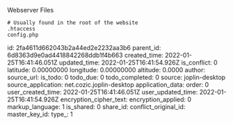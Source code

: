 Webserver Files

```
# Usually found in the root of the website
.htaccess
config.php
```

id: 2fa4611d662043b2a44ed2e2232aa3b6
parent_id: 6d8363d9e0ad4418842268ddb1f4b663
created_time: 2022-01-25T16:41:46.051Z
updated_time: 2022-01-25T16:41:54.926Z
is_conflict: 0
latitude: 0.00000000
longitude: 0.00000000
altitude: 0.0000
author: 
source_url: 
is_todo: 0
todo_due: 0
todo_completed: 0
source: joplin-desktop
source_application: net.cozic.joplin-desktop
application_data: 
order: 0
user_created_time: 2022-01-25T16:41:46.051Z
user_updated_time: 2022-01-25T16:41:54.926Z
encryption_cipher_text: 
encryption_applied: 0
markup_language: 1
is_shared: 0
share_id: 
conflict_original_id: 
master_key_id: 
type_: 1